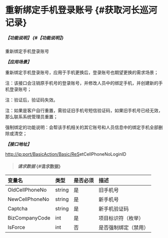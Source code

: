 # 重新绑定手机登录账号 {#获取河长巡河记录}

##### _【功能说明】_ {#【功能说明】}

重新绑定手机登录账号

_**【应用场景】**_

重新绑定手机登录账号，应用于手机更换后，登录账号也期望更换的需求场景；

注：该接口会注销原手机号的登录账号，并修改人员中的绑定手机，并创建新的手机登录账号；

注：验证后，验证码失效。

注：如果是客户自行重置，需验证旧手机号短信验证码，如果旧手机号已经无效，那么联系系统管理员重置；

强制绑定的功能说明：会帮该手机相关的其它账号和人员信息中的绑定手机全部删除或清空；

_**【接口地址】**_

[http://ip:port/BasicAction/](http://ip:port/HMQuery/PatrolRiver/GetPatrolRivers)[Basic](http://ip:port/HMQuery/PatrolRiver/GetPatrolRivers)[/ReS](http://ip:port/HMQuery/PatrolRiver/GetPatrolRivers)etCellPhoneNoLoginID

> #### _请求数据_ {#请求数据}

| 变量名 | 类型 | 是否必须 | 描述 |
| :--- | :--- | :--- | :--- |
| OldCellPhoneNo | string | 是 | 旧手机号 |
| NewCellPhoneNo | string | 是 | 新手机号 |
| Captcha | string | 是 | 新手机验证码 |
| BizCompanyCode | int | 是 | 项目标识符（枚举） |
| IsForce | int | 否 | 是否强制绑定（禁用） |



